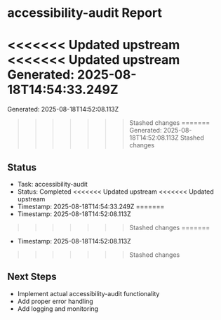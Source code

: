 # accessibility-audit Report

<<<<<<< Updated upstream
<<<<<<< Updated upstream
Generated: 2025-08-18T14:54:33.249Z
=======
Generated: 2025-08-18T14:52:08.113Z
>>>>>>> Stashed changes
=======
Generated: 2025-08-18T14:52:08.113Z
>>>>>>> Stashed changes

## Status
- Task: accessibility-audit
- Status: Completed
<<<<<<< Updated upstream
<<<<<<< Updated upstream
- Timestamp: 2025-08-18T14:54:33.249Z
=======
- Timestamp: 2025-08-18T14:52:08.113Z
>>>>>>> Stashed changes
=======
- Timestamp: 2025-08-18T14:52:08.113Z
>>>>>>> Stashed changes

## Next Steps
- Implement actual accessibility-audit functionality
- Add proper error handling
- Add logging and monitoring
